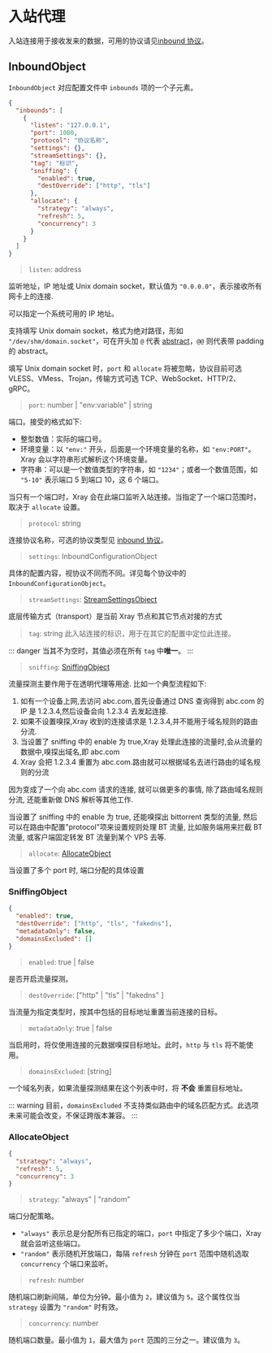 # 入站代理

入站连接用于接收发来的数据，可用的协议请见[inbound 协议](./inbounds/)。

## InboundObject

`InboundObject` 对应配置文件中 `inbounds` 项的一个子元素。

```json
{
  "inbounds": [
    {
      "listen": "127.0.0.1",
      "port": 1080,
      "protocol": "协议名称",
      "settings": {},
      "streamSettings": {},
      "tag": "标识",
      "sniffing": {
        "enabled": true,
        "destOverride": ["http", "tls"]
      },
      "allocate": {
        "strategy": "always",
        "refresh": 5,
        "concurrency": 3
      }
    }
  ]
}
```

> `listen`: address

监听地址，IP 地址或 Unix domain socket，默认值为 `"0.0.0.0"`，表示接收所有网卡上的连接.

可以指定一个系统可用的 IP 地址。

支持填写 Unix domain socket，格式为绝对路径，形如 `"/dev/shm/domain.socket"`，可在开头加 `@` 代表 [abstract](https://www.man7.org/linux/man-pages/man7/unix.7.html)，`@@` 则代表带 padding 的 abstract。

填写 Unix domain socket 时，`port` 和 `allocate` 将被忽略，协议目前可选 VLESS、VMess、Trojan，传输方式可选 TCP、WebSocket、HTTP/2、gRPC。

> `port`: number | "env:variable" | string

端口。接受的格式如下:

- 整型数值：实际的端口号。
- 环境变量：以 `"env:"` 开头，后面是一个环境变量的名称，如 `"env:PORT"`。Xray 会以字符串形式解析这个环境变量。
- 字符串：可以是一个数值类型的字符串，如 `"1234"`；或者一个数值范围，如 `"5-10"` 表示端口 5 到端口 10，这 6 个端口。

当只有一个端口时，Xray 会在此端口监听入站连接。当指定了一个端口范围时，取决于 `allocate` 设置。

> `protocol`: string

连接协议名称，可选的协议类型见 [inbound 协议](./inbounds/)。

> `settings`: InboundConfigurationObject

具体的配置内容，视协议不同而不同。详见每个协议中的 `InboundConfigurationObject`。

> `streamSettings`: [StreamSettingsObject](./transport.md#streamsettingsobject)

底层传输方式（transport）是当前 Xray 节点和其它节点对接的方式

> `tag`: string
> 此入站连接的标识，用于在其它的配置中定位此连接。

::: danger
当其不为空时，其值必须在所有 `tag` 中**唯一**。
:::

> `sniffing`: [SniffingObject](#sniffingobject)

流量探测主要作用于在透明代理等用途.
比如一个典型流程如下:

1. 如有一个设备上网,去访问 abc.com,首先设备通过 DNS 查询得到 abc.com 的 IP 是 1.2.3.4,然后设备会向 1.2.3.4 去发起连接.
2. 如果不设置嗅探,Xray 收到的连接请求是 1.2.3.4,并不能用于域名规则的路由分流.
3. 当设置了 sniffing 中的 enable 为 true,Xray 处理此连接的流量时,会从流量的数据中,嗅探出域名,即 abc.com
4. Xray 会把 1.2.3.4 重置为 abc.com.路由就可以根据域名去进行路由的域名规则的分流

因为变成了一个向 abc.com 请求的连接, 就可以做更多的事情, 除了路由域名规则分流, 还能重新做 DNS 解析等其他工作.

当设置了 sniffing 中的 enable 为 true, 还能嗅探出 bittorrent 类型的流量, 然后可以在路由中配置"protocol"项来设置规则处理 BT 流量, 比如服务端用来拦截 BT 流量, 或客户端固定转发 BT 流量到某个 VPS 去等.

> `allocate`: [AllocateObject](#allocateobject)

当设置了多个 port 时, 端口分配的具体设置

### SniffingObject

```json
{
  "enabled": true,
  "destOverride": ["http", "tls", "fakedns"],
  "metadataOnly": false,
  "domainsExcluded": []
}
```

> `enabled`: true | false

是否开启流量探测。

> `destOverride`: \["http" | "tls" | "fakedns" \]

当流量为指定类型时，按其中包括的目标地址重置当前连接的目标。

> `metadataOnly`: true | false

当启用时，将仅使用连接的元数据嗅探目标地址。此时，`http` 与 `tls` 将不能使用。

> `domainsExcluded`: [string] <Badge text="WIP" type="warning"/>

一个域名列表，如果流量探测结果在这个列表中时，将 **不会** 重置目标地址。

::: warning
目前，`domainsExcluded` 不支持类似路由中的域名匹配方式。此选项未来可能会改变，不保证跨版本兼容。
:::

### AllocateObject

```json
{
  "strategy": "always",
  "refresh": 5,
  "concurrency": 3
}
```

> `strategy`: "always" | "random"

端口分配策略。

- `"always"` 表示总是分配所有已指定的端口，`port` 中指定了多少个端口，Xray 就会监听这些端口。
- `"random"` 表示随机开放端口，每隔 `refresh` 分钟在 `port` 范围中随机选取 `concurrency` 个端口来监听。

> `refresh`: number

随机端口刷新间隔，单位为分钟。最小值为 `2`，建议值为 `5`。这个属性仅当 `strategy` 设置为 `"random"` 时有效。

> `concurrency`: number

随机端口数量。最小值为 `1`，最大值为 `port` 范围的三分之一。建议值为 `3`。
